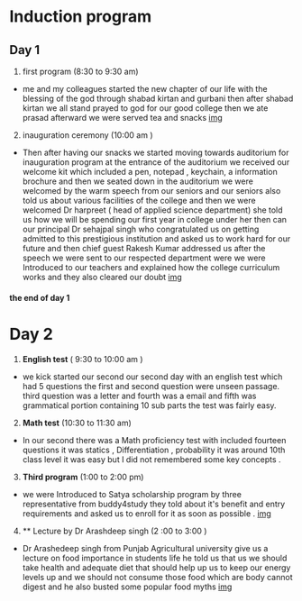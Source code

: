 # Induction program 
## Day 1
1. first program (8:30 to 9:30 am)
 - me and my colleagues started the new chapter of our life with the blessing of the god through shabad kirtan and gurbani 
then after shabad kirtan we all stand prayed to god for our good college then we ate prasad afterward we were served tea and snacks 
[img](https://photos.app.goo.gl/Cay2KnAFHb3shy72A)

2. inauguration ceremony (10:00 am )
- Then after having our snacks we started moving towards auditorium for inauguration program at the entrance of the auditorium we received our welcome kit which included a pen, notepad , keychain, a information brochure and then we seated down in the auditorium we were welcomed by the warm speech from our seniors and our seniors also told us  about various facilities of the college and then we were welcomed Dr harpreet ( head of applied science department) she told us how we will be spending our first year in college under her then can our principal Dr sehajpal singh who congratulated us on getting admitted to this prestigious institution and asked us to work hard for our future and then chief guest Rakesh Kumar addressed us after the speech we were sent to our respected department were we were Introduced to our teachers and explained how the college curriculum works and they also cleared our doubt
[ img](https://photos.app.goo.gl/eN87DXZwrNKohv6x8)
#### the end of day 1
# Day 2
1. **English test**  ( 9:30 to 10:00 am )
- we kick started our second our second day with an english test which had 5 questions the first and second question were unseen passage. third question was a letter and fourth was a email and fifth was grammatical portion containing 10 sub parts the test was fairly easy.
2. **Math test** (10:30 to 11:30 am) 
 - In our second there was a Math proficiency test with included fourteen questions it was statics , Differentiation , probability  it was around 10th class level it was easy but I did not remembered some key concepts .
3. **Third program** (1:00 to 2:00 pm)
- we were Introduced to Satya scholarship program by three representative from buddy4study they told about it's benefit and entry requirements and asked us to enroll for it as soon as possible .
[img](https://photos.app.goo.gl/CfHP1NStagJEMb4D6)
4. ** Lecture by Dr Arashdeep singh (2  :00 to 3:00 )
- Dr Arashedeep singh from Punjab Agricultural university give us a lecture on food importance in students life he told us that us we should take health and adequate diet that should help up us to keep our energy levels up and we should not consume those food which are body cannot digest and he also busted some popular food myths
[img](https://photos.app.goo.gl/GBMbiPET2d146MCF8) 
 
